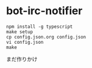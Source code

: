 bot-irc-notifier
================

    npm install -g typescript
    make setup
    cp config.json.org config.json
    vi config.json
    make

まだ作りかけ
